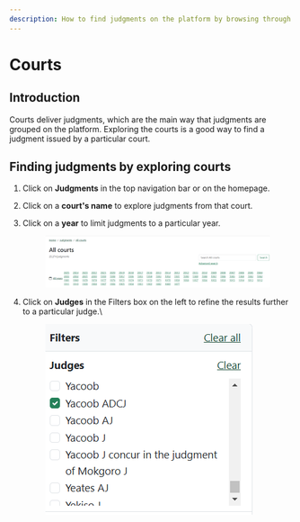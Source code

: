 ```yaml
---
description: How to find judgments on the platform by browsing through courts.
---
```


# Courts

## Introduction

Courts deliver judgments, which are the main way that judgments are grouped on the platform. Exploring the courts is a good way to find a judgment issued by a particular court.

## Finding judgments by exploring courts

1. Click on **Judgments** in the top navigation bar or on the homepage.
2. Click on a **court's name** to explore judgments from that court.
3.  Click on a **year** to limit judgments to a particular year.

    <figure><img src="../.gitbook/assets/tanzlii--year court.png" alt=""><figcaption></figcaption></figure>
4.  Click on **Judges** in the Filters box on the left to refine the results further to a particular judge.\


    <div align="left"><figure><img src="../.gitbook/assets/tanzlii--judges.png" alt=""><figcaption></figcaption></figure></div>